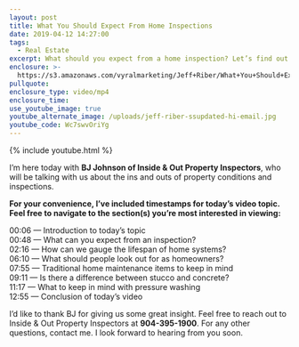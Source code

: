```yaml
---
layout: post
title: What You Should Expect From Home Inspections
date: 2019-04-12 14:27:00
tags:
  - Real Estate
excerpt: What should you expect from a home inspection? Let’s find out.
enclosure: >-
  https://s3.amazonaws.com/vyralmarketing/Jeff+Riber/What+You+Should+Expect+From+Home+Inspections.mp4
pullquote:
enclosure_type: video/mp4
enclosure_time:
use_youtube_image: true
youtube_alternate_image: /uploads/jeff-riber-ssupdated-hi-email.jpg
youtube_code: Wc7swvOriYg
---
```


{% include youtube.html %}

I’m here today with **BJ Johnson of Inside & Out Property Inspectors**, who will be talking with us about the ins and outs of property conditions and inspections.

**For your convenience, I’ve included timestamps for today’s video topic. Feel free to navigate to the section(s) you’re most interested in viewing:**

00:06 — Introduction to today’s topic<br>00:48 — What can you expect from an inspection?<br>02:16 — How can we gauge the lifespan of home systems?<br>06:10 — What should people look out for as homeowners?<br>07:55 — Traditional home maintenance items to keep in mind<br>09:11 — Is there a difference between stucco and concrete?<br>11:17 — What to keep in mind with pressure washing<br>12:55 — Conclusion of today’s video

I’d like to thank BJ for giving us some great insight. Feel free to reach out to Inside & Out Property Inspectors at **904-395-1900**. For any other questions, contact me. I look forward to hearing from you soon.